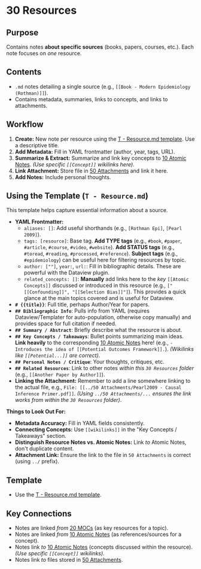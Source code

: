 # 30 Resources

## Purpose

Contains notes **about specific sources** (books, papers, courses, etc.). Each note focuses on *one* resource.

## Contents

*   `.md` notes detailing a single source (e.g., `[[Book - Modern Epidemiology (Rothman)]]`).
*   Contains metadata, summaries, links to concepts, and links to attachments.

## Workflow

1.  **Create:** New note per resource using the [T - Resource.md template](../90%20Meta/Templates/T%20-%20Resource.md). Use a descriptive title.
2.  **Add Metadata:** Fill in YAML frontmatter (author, year, tags, URL).
3.  **Summarize & Extract:** Summarize and link key concepts to [10 Atomic Notes](../10%20Atomic%20Notes/README.md). *(Use specific `[[Concept]]` wikilinks here)*.
4.  **Link Attachment:** Store file in [50 Attachments](../50%20Attachments/README.md) and link it here.
5.  **Add Notes:** Include personal thoughts.

## Using the Template (`T - Resource.md`)

This template helps capture essential information about a source.

*   **YAML Frontmatter:**
    *   `aliases: []`: Add useful shorthands (e.g., `[Rothman Epi]`, `[Pearl 2009]`).
    *   `tags: [resource]`: Base tag. **Add TYPE tags** (e.g., `#book`, `#paper`, `#article`, `#course`, `#video`, `#website`). **Add STATUS tags** (e.g., `#toread`, `#reading`, `#processed`, `#reference`). **Subject tags** (e.g., `#epidemiology`) can be useful here for filtering resources by topic.
    *   `author: [""]`, `year:`, `url:`: Fill in bibliographic details. These are powerful with the Dataview plugin.
    *   `related_concepts: []`: **Manually** add links here to the *key* `[[Atomic Concepts]]` discussed or introduced in this resource (e.g., `["[[Confounding]]", "[[Selection Bias]]"]`). This provides a quick glance at the main topics covered and is useful for Dataview.
*   **`# {{title}}`**: Full title, perhaps Author/Year for papers.
*   **`## Bibliographic Info`**: Pulls info from YAML (requires Dataview/Templater for auto-population, otherwise copy manually) and provides space for full citation if needed.
*   **`## Summary / Abstract`**: Briefly describe what the resource is about.
*   **`## Key Concepts / Takeaways`**: Bullet points summarizing main ideas. **Link heavily** to the corresponding [10 Atomic Notes](../10%20Atomic%20Notes/README.md) here! (e.g., `- Introduces the idea of [[Potential Outcomes Framework]].`). *(Wikilinks like `[[Potential...]]` are correct)*.
*   **`## Personal Notes / Critique`**: Your thoughts, critiques, etc.
*   **`## Related Resources`**: Link to other notes *within this `30 Resources` folder* (e.g., `[[Another Paper by Author]]`).
*   **Linking the Attachment:** Remember to add a line somewhere linking to the actual file, e.g., `File: [[../50 Attachments/Pearl2009 - Causal Inference Primer.pdf]]`. *(Using `../50 Attachments/...` ensures the link works from within the `30 Resources` folder)*.

**Things to Look Out For:**

*   **Metadata Accuracy:** Fill in YAML fields consistently.
*   **Connecting Concepts:** Use `[[wikilinks]]` in the "Key Concepts / Takeaways" section.
*   **Distinguish Resource Notes vs. Atomic Notes:** Link *to* Atomic Notes, don't duplicate content.
*   **Attachment Link:** Ensure the link to the file in `50 Attachments` is correct (using `../` prefix).

## Template

*   Use the [T - Resource.md template](../90%20Meta/Templates/T%20-%20Resource.md).

## Key Connections

*   Notes are linked *from* [20 MOCs](../20%20MOCs/README.md) (as key resources for a topic).
*   Notes are linked *from* [10 Atomic Notes](../10%20Atomic%20Notes/README.md) (as references/sources for a concept).
*   Notes link *to* [10 Atomic Notes](../10%20Atomic%20Notes/README.md) (concepts discussed within the resource). *(Use specific `[[Concept]]` wikilinks)*.
*   Notes link *to* files stored in [50 Attachments](../50%20Attachments/README.md).
